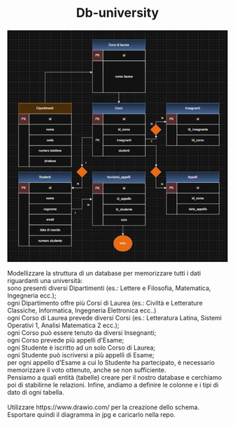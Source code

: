 <h1 align="center">Db-university</h1>

###

![completato](/completato.png)

<p align="left">Modellizzare la struttura di un database per memorizzare tutti i dati riguardanti una università:<br>sono presenti diversi Dipartimenti (es.: Lettere e Filosofia, Matematica, Ingegneria ecc.);<br>ogni Dipartimento offre più Corsi di Laurea (es.: Civiltà e Letterature Classiche, Informatica, Ingegneria Elettronica ecc..)<br>ogni Corso di Laurea prevede diversi Corsi (es.: Letteratura Latina, Sistemi Operativi 1, Analisi Matematica 2 ecc.);<br>ogni Corso può essere tenuto da diversi Insegnanti;<br>ogni Corso prevede più appelli d'Esame;<br>ogni Studente è iscritto ad un solo Corso di Laurea;<br>ogni Studente può iscriversi a più appelli di Esame;<br>per ogni appello d'Esame a cui lo Studente ha partecipato, è necessario memorizzare il voto ottenuto, anche se non sufficiente.<br>Pensiamo a quali entità (tabelle) creare per il nostro database e cerchiamo poi di stabilirne le relazioni. Infine, andiamo a definire le colonne e i tipi di dato di ogni tabella.<br><br>Utilizzare https://www.drawio.com/ per la creazione dello schema.<br>Esportare quindi il diagramma in jpg e caricarlo nella repo.</p>

###